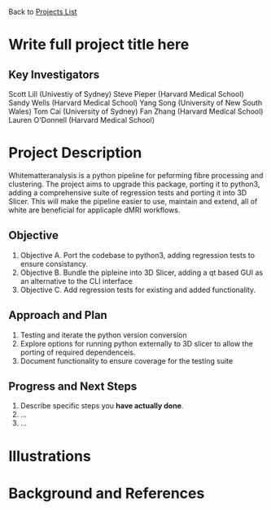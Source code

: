 Back to [Projects List](../../README.md#ProjectsList)

# Write full project title here

## Key Investigators

Scott Lill (Univestiy of Sydney)
Steve Pieper (Harvard Medical School)
Sandy Wells (Harvard Medical School)
Yang Song (University of New South Wales)
Tom Cai (University of Sydney)
Fan Zhang (Harvard Medical School)
Lauren O'Donnell (Harvard Medical School)

# Project Description

Whitematteranalysis is a python pipeline for peforming fibre processing and clustering. The project aims to upgrade this package,
porting it to python3, adding a comprehensive suite of regression tests and porting it into 3D Slicer. This will make the pipeline
easier to use, maintain and extend, all of white are beneficial for applicaple dMRI workflows.

## Objective

1. Objective A. Port the codebase to python3, adding regression tests to ensure consistancy.
1. Objective B. Bundle the pipleine into 3D Slicer, adding a qt based GUI as an alternative to the CLI interface
1. Objective C. Add regression tests for existing and added functionality.

## Approach and Plan

1. Testing and iterate the python version conversion
1. Explore options for running python externally to 3D slicer to allow the porting of required dependenceis.
1. Document functionality to ensure coverage for the testing suite

## Progress and Next Steps

<!-- Update this section as you make progress, describing of what you have ACTUALLY DONE. If there are specific steps that you could not complete then you can describe them here, too. -->

1. Describe specific steps you **have actually done**.
1. ...
1. ...

# Illustrations

<!-- Add pictures and links to videos that demonstrate what has been accomplished.
![Description of picture](Example2.jpg)
![Some more images](Example2.jpg)
-->

# Background and References

<!-- If you developed any software, include link to the source code repository. If possible, also add links to sample data, and to any relevant publications. -->
